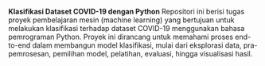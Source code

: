 **Klasifikasi Dataset COVID-19 dengan Python**
Repositori ini berisi tugas proyek pembelajaran mesin (machine learning) yang bertujuan untuk melakukan klasifikasi terhadap dataset COVID-19
menggunakan bahasa pemrograman Python. Proyek ini dirancang untuk memahami proses end-to-end dalam membangun model klasifikasi,
mulai dari eksplorasi data, pra-pemrosesan, pemilihan model, pelatihan, evaluasi, hingga visualisasi hasil.

